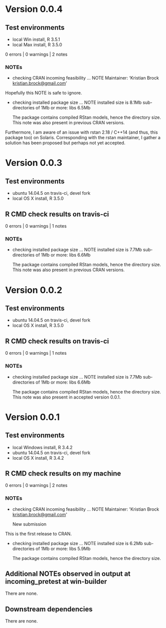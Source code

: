 
# Version 0.0.4

## Test environments
* local Win install, R 3.5.1
* local Max install, R 3.5.0

0 errors | 0 warnings | 2 notes

### NOTEs

* checking CRAN incoming feasibility ... NOTE
Maintainer: ‘Kristian Brock <kristian.brock@gmail.com>’

Hopefully this NOTE is safe to ignore.

* checking installed package size ... NOTE
  installed size is  8.1Mb
  sub-directories of 1Mb or more:
    libs   6.5Mb
  
  The package contains compiled RStan models, hence the directory size.
  This note was also present in previous CRAN versions.

Furthermore, I am aware of an issue with rstan 2.18 / C++14 (and thus, this package too) on Solaris.
Corresponding with the rstan maintainer, I gather a solution has been proposed but perhaps not yet accepted.




# Version 0.0.3

## Test environments
* ubuntu 14.04.5 on travis-ci, devel fork
* local OS X install, R 3.5.0

## R CMD check results on travis-ci
0 errors | 0 warnings | 1 notes

### NOTEs

* checking installed package size ... NOTE
  installed size is  7.7Mb
  sub-directories of 1Mb or more:
    libs   6.6Mb
  
  The package contains compiled RStan models, hence the directory size.
  This note was also present in previous CRAN versions.





# Version 0.0.2

## Test environments
* ubuntu 14.04.5 on travis-ci, devel fork
* local OS X install, R 3.5.0

## R CMD check results on travis-ci
0 errors | 0 warnings | 1 notes

### NOTEs

* checking installed package size ... NOTE
  installed size is  7.7Mb
  sub-directories of 1Mb or more:
    libs   6.6Mb
  
  The package contains compiled RStan models, hence the directory size.
  This note was also present in accepted version 0.0.1.
  
  
  


# Version 0.0.1

## Test environments
* local Windows install, R 3.4.2
* ubuntu 14.04.5 on travis-ci, devel fork
* local OS X install, R 3.4.2

## R CMD check results on my machine
0 errors | 0 warnings | 2 notes

### NOTEs


* checking CRAN incoming feasibility ... NOTE
  Maintainer: 'Kristian Brock <kristian.brock@gmail.com>'

  New submission

This is the first release to CRAN.



* checking installed package size ... NOTE
  installed size is  6.2Mb
  sub-directories of 1Mb or more:
    libs   5.9Mb
    
  The package contains compiled RStan models, hence the directory size.


  

## Additional NOTEs observed in output at incoming_pretest at win-builder
There are none.


  
## Downstream dependencies
There are none.
